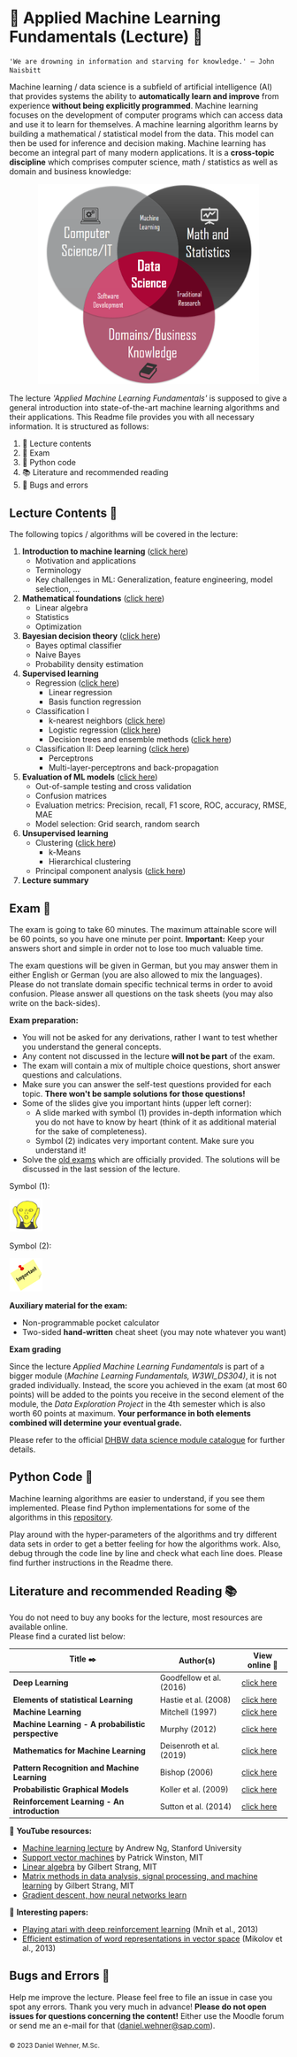# 📔 Applied Machine Learning Fundamentals (Lecture) 🤖

```
'We are drowning in information and starving for knowledge.' – John Naisbitt
```

Machine learning / data science is a subfield of artificial intelligence (AI) that provides systems the ability to **automatically learn and improve** from experience
**without being explicitly programmed**. Machine learning focuses on the development of computer programs which can access data and use it to learn for themselves.
A machine learning algorithm learns by building a mathematical / statistical model from the data. This model can then be used for inference and decision making. 
Machine learning has become an integral part of many modern applications. It is a **cross-topic discipline** which comprises computer science, math / statistics as well as
domain and business knowledge:

<p align="center">
	<img src="https://github.com/DaWe1992/Applied_ML_Fundamentals/blob/master/img/data_science.png" width=400px>
</p>

The lecture *'Applied Machine Learning Fundamentals'* is supposed to give a general introduction into state-of-the-art machine learning algorithms and their applications.
This Readme file provides you with all necessary information. It is structured as follows:

1. 📜 Lecture contents
2. 📝 Exam
3. 🐍 Python code
4. 📚 Literature and recommended reading
5. 🐞 Bugs and errors

## Lecture Contents 📜

The following topics / algorithms will be covered in the lecture:

1. **Introduction to machine learning** ([click here](https://github.com/DaWe1992/Applied_ML_Fundamentals/blob/master/01_slides/01_intro_ml.pdf))
    * Motivation and applications
    * Terminology
    * Key challenges in ML: Generalization, feature engineering, model selection, ...
2. **Mathematical foundations** ([click here](https://github.com/DaWe1992/Applied_ML_Fundamentals/blob/master/01_slides/02_math.pdf))
	* Linear algebra
	* Statistics
	* Optimization
3. **Bayesian decision theory** ([click here](https://github.com/DaWe1992/Applied_ML_Fundamentals/blob/master/01_slides/03_decision_theory.pdf))
    * Bayes optimal classifier
    * Naive Bayes
	* Probability density estimation
4. **Supervised learning**
    * Regression ([click here](https://github.com/DaWe1992/Applied_ML_Fundamentals/blob/master/01_slides/04_regression.pdf))
		* Linear regression
		* Basis function regression
    * Classification I
		* k-nearest neighbors ([click here](https://github.com/DaWe1992/Applied_ML_Fundamentals/blob/master/01_slides/05_knn.pdf))
		* Logistic regression ([click here](https://github.com/DaWe1992/Applied_ML_Fundamentals/blob/master/01_slides/06_logistic_regression.pdf))
		* Decision trees and ensemble methods ([click here](https://github.com/DaWe1992/Applied_ML_Fundamentals/blob/master/01_slides/07_decision_trees.pdf))
	* Classification II: Deep learning ([click here](https://github.com/DaWe1992/Applied_ML_Fundamentals/blob/master/01_slides/09_deep_learning.pdf))
		* Perceptrons
		* Multi-layer-perceptrons and back-propagation
5. **Evaluation of ML models** ([click here](https://github.com/DaWe1992/Applied_ML_Fundamentals/blob/master/01_slides/08_evaluation.pdf))
	* Out-of-sample testing and cross validation
	* Confusion matrices
	* Evaluation metrics: Precision, recall, F1 score, ROC, accuracy, RMSE, MAE
	* Model selection: Grid search, random search
6. **Unsupervised learning**
    * Clustering ([click here](https://github.com/DaWe1992/Applied_ML_Fundamentals/blob/master/01_slides/10_clustering.pdf))
		* k-Means
		* Hierarchical clustering
    * Principal component analysis ([click here](https://github.com/DaWe1992/Applied_ML_Fundamentals/blob/master/01_slides/11_pca.pdf))
7. **Lecture summary**

## Exam 📝
The exam is going to take 60 minutes. The maximum attainable score will be 60 points, so you have one minute per point.
**Important:** Keep your answers short and simple in order not to lose too much valuable time.

The exam questions will be given in German, but you may answer them in either English or German (you are also allowed to mix the languages).
Please do not translate domain specific technical terms in order to avoid confusion. Please answer all questions on the task sheets (you may also write on the back-sides).

**Exam preparation:**
* You will not be asked for any derivations, rather I want to test whether you understand the general concepts.
* Any content not discussed in the lecture **will not be part** of the exam.
* The exam will contain a mix of multiple choice questions, short answer questions and calculations.
* Make sure you can answer the self-test questions provided for each topic. **There won't be sample solutions for those questions!**
* Some of the slides give you important hints (upper left corner):
	*  A slide marked with symbol (1) provides in-depth information which you do not have to know by heart (think of it as additional material for the sake of completeness).
	*  Symbol (2) indicates very important content. Make sure you understand it!
* Solve the [old exams](https://github.com/DaWe1992/Applied_ML_Fundamentals/tree/master/03_exam) which are officially provided. The solutions will be discussed in the last session of the lecture.

Symbol (1):

<img src="https://github.com/DaWe1992/Applied_ML_Fundamentals/blob/master/img/scream.png" width="60px" height="60px">

Symbol (2):

<img src="https://github.com/DaWe1992/Applied_ML_Fundamentals/blob/master/img/important.png" width="60px" height="60px">

**Auxiliary material for the exam:**
* Non-programmable pocket calculator
* Two-sided **hand-written** cheat sheet (you may note whatever you want)

**Exam grading**

Since the lecture *Applied Machine Learning Fundamentals* is part of a bigger module (*Machine Learning Fundamentals, W3WI_DS304)*, it is not graded individually.
Instead, the score you achieved in the exam (at most 60 points) will be added to the points you receive in the second element of the module, the *Data Exploration Project* in the 4th semester
which is also worth 60 points at maximum. **Your performance in both elements combined will determine your eventual grade.**

Please refer to the official [DHBW data science module catalogue](https://www.dhbw.de/fileadmin/user/public/SP/MA/Wirtschaftsinformatik/Data_Science.pdf) for further details.

## Python Code 🐍
Machine learning algorithms are easier to understand, if you see them implemented.
Please find Python implementations for some of the algorithms in this [repository](https://github.com/DaWe1992/Applied_ML_Algorithms).

Play around with the hyper-parameters of the algorithms and try different data sets in order to get a better feeling for how the algorithms work.
Also, debug through the code line by line and check what each line does.
Please find further instructions in the Readme there.

## Literature and recommended Reading 📚
You do not need to buy any books for the lecture, most resources are available online. <br />
Please find a curated list below:

| Title ✒️                                     	       | Author(s)                    | View online 🔗                                                         																														|
|------------------------------------------------------|------------------------------|-------------------------------------------------------------------------------------------------------------------------------------------------------------------------------------------|
| **Deep Learning**                            	       | Goodfellow et al. (2016)	  | [click here](https://www.deeplearningbook.org/) 		        																															|
| **Elements of statistical Learning**                 | Hastie et al. (2008) 		  | [click here](https://web.stanford.edu/~hastie/Papers/ESLII.pdf)																															|
| **Machine Learning**                                 | Mitchell (1997)              | [click here](https://www.cin.ufpe.br/~cavmj/Machine%20-%20Learning%20-%20Tom%20Mitchell.pdf)																		|
| **Machine Learning - A probabilistic perspective**   | Murphy (2012)				  | [click here](https://doc.lagout.org/science/Artificial%20Intelligence/Machine%20learning/Machine%20Learning_%20A%20Probabilistic%20Perspective%20%5BMurphy%202012-08-24%5D.pdf)			|
| **Mathematics for Machine Learning**                 | Deisenroth et al. (2019)     | [click here](https://mml-book.github.io/)																																					|
| **Pattern Recognition and Machine Learning** 	       | Bishop (2006)   			  | [click here](http://users.isr.ist.utl.pt/~wurmd/Livros/school/Bishop%20-%20Pattern%20Recognition%20And%20Machine%20Learning%20-%20Springer%20%202006.pdf) 								|
| **Probabilistic Graphical Models** 			       | Koller et al. (2009)		  | [click here](https://github.com/Zhenye-Na/machine-learning-uiuc/blob/master/docs/Probabilistic%20Graphical%20Models%20-%20Principles%20and%20Techniques.pdf)                              |
| **Reinforcement Learning - An introduction**         | Sutton et al. (2014)         | [click here](http://incompleteideas.net/book/bookdraft2017nov5.pdf)   																													|

🔗 **YouTube resources:**
* [Machine learning lecture](https://www.youtube.com/watch?v=UzxYlbK2c7E&list=PLA89DCFA6ADACE599) by Andrew Ng, Stanford University
* [Support vector machines](https://www.youtube.com/watch?v=_PwhiWxHK8o) by Patrick Winston, MIT
* [Linear algebra](https://www.youtube.com/watch?v=ZK3O402wf1c&list=PL49CF3715CB9EF31D&index=1) by Gilbert Strang, MIT
* [Matrix methods in data analysis, signal processing, and machine learning](https://www.youtube.com/watch?v=Cx5Z-OslNWE&list=PLUl4u3cNGP63oMNUHXqIUcrkS2PivhN3k) by Gilbert Strang, MIT
* [Gradient descent, how neural networks learn](https://www.youtube.com/watch?v=IHZwWFHWa-w)

🔗 **Interesting papers:**
* [Playing atari with deep reinforcement learning](https://arxiv.org/abs/1312.5602) (Mnih et al., 2013)
* [Efficient estimation of word representations in vector space](https://arxiv.org/abs/1301.3781) (Mikolov et al., 2013)

## Bugs and Errors 🐞
Help me improve the lecture. Please feel free to file an issue in case you spot any errors.
Thank you very much in advance! **Please do not open issues for questions concerning the content!** Either use the Moodle forum or send me an e-mail for that ([daniel.wehner@sap.com](mailto:daniel.wehner@sap.com)).

<sub>© 2023 Daniel Wehner, M.Sc.</sub>
